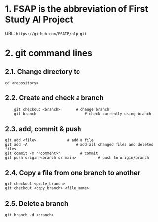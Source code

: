 # 1. FSAP is the abbreviation of First Study AI Project

URL: ```https://github.com/FSAIP/nlp.git```


# 2. git command lines
## 2.1. Change directory to <repository>
``` cd <repository> ```

## 2.2. Create and check a branch
``` git branch <branch> 	        # create a new branch
    git checkout <branch>      	# change branch
    git branch                      # check currently using branch
```
## 2.3. add, commit & push
```
git add <file>   	        # add a file
git add -A                   	# add all changed files and deleted files
git commit -m "<comment>"         # commit
git push origin <branch or main>          # push to origin/branch
```

## 2.4. Copy a file from one branch to another
```
git checkout <paste_branch>
git checkout <copy_branch> <file_name> 
```

## 2.5. Delete a branch
```
git branch -d <branch>
```
